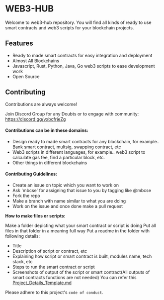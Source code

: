 # WEB3-HUB

Welcome to web3-hub repository. You will find all kinds of ready to use smart contracts and web3 scripts for your blockchain projects.

## Features

- Ready to made smart contracts for easy integration and deployment
- Almost All Blockchains
- Javascript, Rust, Python, Java, Go web3 scripts to ease development work
- Open Source


## Contributing

Contributions are always welcome!

Join Discord Group for any Doubts or to engage with community: https://discord.gg/vxbcfrjeZg

#### Contributions can be in these domains:
- Design ready to made smart contracts for any blockchain, for example.. Bank smart contract, multsig, swapping contract, etc
- Web3 scripts in different languages, for example.. web3 script to calculate gas fee, find a particular block, etc.
- Other things in different blockchains

#### Contributing Guidelines:
- Create an issue on topic which you want to work on
- Ask 'mbcse' for assigning that issue to you by tagging like @mbcse
- Fork the repo
- Make a branch with name similar to what you are doing
- Work on the issue and once done make a pull request

**How to make files or scripts:** 

Make a folder depicting what your smart contract or script is doing
Put all files in that folder in a meaning full way
Put a readme in the folder with following details:
- Title
- Description of script or contract, etc
- Explaining how script or smart contract is built, modules name, tech stack, etc
- Steps to run the smart contract or script
- Screenshots of output of the script or smart contract(All outputs of smart contracts functions are not needed)
You can refer this [Project_Details_Template.md](https://github.com/theblockchainchief/web3-hub/blob/main/Project_Details_Template.md)




Please adhere to this project's `code of conduct`.




